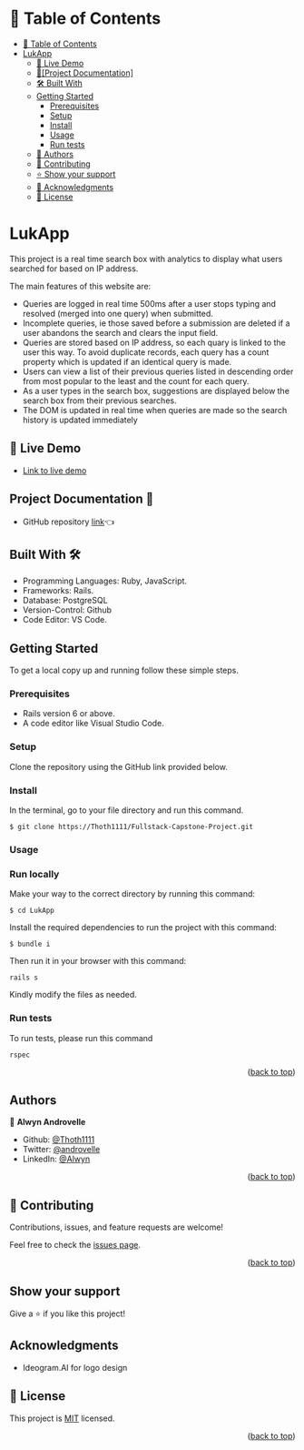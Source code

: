 <a name="readme-top"></a>

# 📗 Table of Contents

- [📗 Table of Contents](#-table-of-contents)
- [LukApp](#about-project)
  - [🚀 Live Demo](#live-demo)
  - [📄\[Project Documentation\] ](#project-documentation)
  - [🛠 Built With ](#built-with)
  - [Getting Started](#getting-started)
    - [Prerequisites](#prerequisites)
    - [Setup](#setup)
    - [Install](#install)
    - [Usage](#usage)
    - [Run tests](#run-tests)
  - [👥 Authors ](#authors)
  - [🤝 Contributing ](#contributing)
  - [⭐️ Show your support ](#️support)
  - [🙏 Acknowledgments ](#acknowledgements)
  - [📝 License ](#license)

<!-- PROJECT DESCRIPTION -->

# LukApp <a name="about-project"></a>

This project is a real time search box with analytics to display what users searched for based on IP address.


The main features of this website are:
- Queries are logged in real time 500ms after a user stops typing and resolved (merged into one query) when submitted.
- Incomplete queries, ie those saved before a submission are deleted if a user abandons the search and clears the input field.
- Queries are stored based on IP address, so each quary is linked to the user this way. To avoid duplicate records, each query has a count property which is updated if an identical query is made.
- Users can view a list of their previous queries listed in descending order from most popular to the least and the count for each query.
- As a user types in the search box, suggestions are displayed below the search box from their previous searches.
- The DOM is updated in real time when queries are made so the search history is updated immediately

## 🚀 Live Demo <a name="live-demo"></a>

- [Link to live demo](https://lukapp.onrender.com/)


## Project Documentation 📄 <a name="project-documentation"></a>

- GitHub repository [link](https://github.com/Thoth1111/LukApp)👈


## Built With 🛠️ <a name="built-with"></a>

- Programming Languages: Ruby, JavaScript.
- Frameworks: Rails.
- Database: PostgreSQL
- Version-Control: Github
- Code Editor: VS Code.

## Getting Started <a name="getting-started"></a>

To get a local copy up and running follow these simple steps.

### Prerequisites

- Rails version 6 or above.
- A code editor like Visual Studio Code.

### Setup

Clone the repository using the GitHub link provided below.

### Install

In the terminal, go to your file directory and run this command.

```
$ git clone https://Thoth1111/Fullstack-Capstone-Project.git
```

### Usage

### Run locally

Make your way to the correct directory by running this command:

```
$ cd LukApp
```

Install the required dependencies to run the project with this command:

```
$ bundle i
```

Then run it in your browser with this command:

```
rails s
```

Kindly modify the files as needed.

### Run tests

To run tests, please run this command

```
rspec
```
<p align="right">(<a href="#readme-top">back to top</a>)</p>

## Authors <a name="authors"></a>

👤 **Alwyn Androvelle**

- Github: [@Thoth1111](https://github.com/Thoth1111)
- Twitter: [@androvelle](https://twitter.com/androvelle)
- LinkedIn: [@Alwyn](https://linkedin.com/in/alwyn-androvelle-simiyu)

<p align="right">(<a href="#readme-top">back to top</a>)</p>

## 🤝 Contributing <a name="contributing"></a>

Contributions, issues, and feature requests are welcome!

Feel free to check the [issues page](https://github.com/Thoth1111/LukApp/issues).

<p align="right">(<a href="#readme-top">back to top</a>)</p>

## Show your support  <a name="️support"></a>

Give a ⭐️ if you like this project!

## Acknowledgments <a name="acknowledgements"></a>

- Ideogram.AI for logo design

## 📝 License <a name="license"></a>

This project is [MIT](./LICENSE) licensed.

<p align="right">(<a href="#readme-top">back to top</a>)</p>
